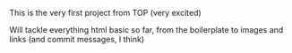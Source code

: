 This is the very first project from TOP (very excited)

Will tackle everything html basic so far, from the boilerplate to images and links (and commit messages, I think)